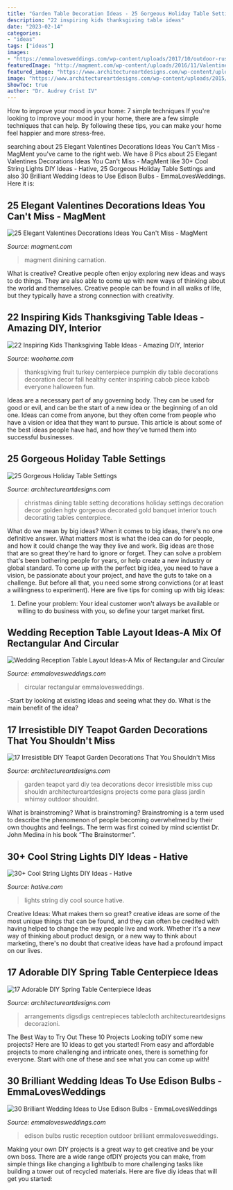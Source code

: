 ```yaml
---
title: "Garden Table Decoration Ideas - 25 Gorgeous Holiday Table Settings"
description: "22 inspiring kids thanksgiving table ideas"
date: "2023-02-14"
categories:
- "ideas"
tags: ["ideas"]
images:
- "https://emmalovesweddings.com/wp-content/uploads/2017/10/outdoor-rustic-wedding-reception-ideas.jpg"
featuredImage: "http://magment.com/wp-content/uploads/2016/11/Valentines-Day-Wedding-Centerpiece.jpg"
featured_image: "https://www.architectureartdesigns.com/wp-content/uploads/2013/02/Dining-Table-Decor-ArchiArtDesigns-17.jpg"
image: "https://www.architectureartdesigns.com/wp-content/uploads/2015/03/615.jpg"
ShowToc: true
author: "Dr. Audrey Crist IV"
---
```



How to improve your mood in your home: 7 simple techniques
If you're looking to improve your mood in your home, there are a few simple techniques that can help. By following these tips, you can make your home feel happier and more stress-free.

	

		
searching about 25 Elegant Valentines Decorations Ideas You Can&#039;t Miss - MagMent you've came to the right web. We have 8 Pics about 25 Elegant Valentines Decorations Ideas You Can&#039;t Miss - MagMent like 30+ Cool String Lights DIY Ideas - Hative, 25 Gorgeous Holiday Table Settings and also 30 Brilliant Wedding Ideas to Use Edison Bulbs - EmmaLovesWeddings. Here it is:
		
    
## 25 Elegant Valentines Decorations Ideas You Can&#039;t Miss - MagMent

<img loading=lazy src="http://magment.com/wp-content/uploads/2016/11/Valentines-Day-Wedding-Centerpiece.jpg" onerror="this.onerror=null;this.src='https://tse3.mm.bing.net/th?id=OIP.9wWqkp_qQ0GZ4KLQv8xSSQHaLH&amp;pid=15.1';" alt="25 Elegant Valentines Decorations Ideas You Can&#039;t Miss - MagMent">

_Source: magment.com_

>magment dinining carnation. 

	

What is creative?
Creative people often enjoy exploring new ideas and ways to do things. They are also able to come up with new ways of thinking about the world and themselves. Creative people can be found in all walks of life, but they typically have a strong connection with creativity.

    
## 22 Inspiring Kids Thanksgiving Table Ideas - Amazing DIY, Interior

<img loading=lazy src="https://www.woohome.com/wp-content/uploads/2013/11/Inspiring-Thanksgiving-Kids-Tables-4.jpg" onerror="this.onerror=null;this.src='https://tse4.mm.bing.net/th?id=OIP.XKAGHeiCcGiwmYp466UrmgHaLK&amp;pid=15.1';" alt="22 Inspiring Kids Thanksgiving Table Ideas - Amazing DIY, Interior">

_Source: woohome.com_

>thanksgiving fruit turkey centerpiece pumpkin diy table decorations decoration decor fall healthy center inspiring cabob piece kabob everyone halloween fun. 

	

Ideas are a necessary part of any governing body. They can be used for good or evil, and can be the start of a new idea or the beginning of an old one. Ideas can come from anyone, but they often come from people who have a vision or idea that they want to pursue. This article is about some of the best ideas people have had, and how they've turned them into successful businesses.

    
## 25 Gorgeous Holiday Table Settings

<img loading=lazy src="https://www.architectureartdesigns.com/wp-content/uploads/2013/02/Dining-Table-Decor-ArchiArtDesigns-17.jpg" onerror="this.onerror=null;this.src='https://tse2.mm.bing.net/th?id=OIP.O_2Hne0dN7OCRNPnLg8gEAHaJ5&amp;pid=15.1';" alt="25 Gorgeous Holiday Table Settings">

_Source: architectureartdesigns.com_

>christmas dining table setting decorations holiday settings decoration decor golden hgtv gorgeous decorated gold banquet interior touch decorating tables centerpiece. 

	

What do we mean by big ideas?
When it comes to big ideas, there's no one definitive answer. What matters most is what the idea can do for people, and how it could change the way they live and work. 
Big ideas are those that are so great they're hard to ignore or forget. They can solve a problem that's been bothering people for years, or help create a new industry or global standard. 
To come up with the perfect big idea, you need to have a vision, be passionate about your project, and have the guts to take on a challenge. But before all that, you need some strong convictions (or at least a willingness to experiment). 
Here are five tips for coming up with big ideas: 
1) Define your problem: Your ideal customer won't always be available or willing to do business with you, so define your target market first.

    
## Wedding Reception Table Layout Ideas-A Mix Of Rectangular And Circular

<img loading=lazy src="http://emmalovesweddings.com/wp-content/uploads/2017/11/Rectangular-and-Circular-wedding-reception-table-layout-560x840.jpg" onerror="this.onerror=null;this.src='https://tse4.mm.bing.net/th?id=OIP.-U7smjestZJw_pBfaFQU5AHaLH&amp;pid=15.1';" alt="Wedding Reception Table Layout Ideas-A Mix of Rectangular and Circular">

_Source: emmalovesweddings.com_

>circular rectangular emmalovesweddings. 

	

-Start by looking at existing ideas and seeing what they do. What is the main benefit of the idea? 

    
## 17 Irresistible DIY Teapot Garden Decorations That You Shouldn&#039;t Miss

<img loading=lazy src="https://www.architectureartdesigns.com/wp-content/uploads/2016/09/2-19.jpg" onerror="this.onerror=null;this.src='https://tse4.mm.bing.net/th?id=OIP.8qzOIpjy_kHGcBPEvARf6QAAAA&amp;pid=15.1';" alt="17 Irresistible DIY Teapot Garden Decorations That You Shouldn&#039;t Miss">

_Source: architectureartdesigns.com_

>garden teapot yard diy tea decorations decor irresistible miss cup shouldn architectureartdesigns projects come para glass jardín whimsy outdoor shouldnt. 

	

What is brainstroming?
What is brainstroming? Brainstroming is a term used to describe the phenomenon of people becoming overwhelmed by their own thoughts and feelings. The term was first coined by mind scientist Dr. John Medina in his book “The Brainstormer”.

    
## 30+ Cool String Lights DIY Ideas - Hative

<img loading=lazy src="https://hative.com/wp-content/uploads/2015/01/string-lights-diy-ideas/7-string-lights-diy-ideas.jpg" onerror="this.onerror=null;this.src='https://tse1.mm.bing.net/th?id=OIP.YEEweGHGFbA0n5-Bs02HpQHaLL&amp;pid=15.1';" alt="30+ Cool String Lights DIY Ideas - Hative">

_Source: hative.com_

>lights string diy cool source hative. 

	

Creative Ideas: What makes them so great?
creative ideas are some of the most unique things that can be found, and they can often be credited with having helped to change the way people live and work. Whether it's a new way of thinking about product design, or a new way to think about marketing, there's no doubt that creative ideas have had a profound impact on our lives.

    
## 17 Adorable DIY Spring Table Centerpiece Ideas

<img loading=lazy src="https://www.architectureartdesigns.com/wp-content/uploads/2015/03/615.jpg" onerror="this.onerror=null;this.src='https://tse1.mm.bing.net/th?id=OIP.qmC40T4nOeTAMtNPw77ZagHaLH&amp;pid=15.1';" alt="17 Adorable DIY Spring Table Centerpiece Ideas">

_Source: architectureartdesigns.com_

>arrangements digsdigs centrepieces tablecloth architectureartdesigns decorazioni. 

	

The Best Way to Try Out These 10 Projects
Looking toDIY some new projects? Here are 10 ideas to get you started! From easy and affordable projects to more challenging and intricate ones, there is something for everyone. Start with one of these and see what you can come up with!

    
## 30 Brilliant Wedding Ideas To Use Edison Bulbs - EmmaLovesWeddings

<img loading=lazy src="https://emmalovesweddings.com/wp-content/uploads/2017/10/outdoor-rustic-wedding-reception-ideas.jpg" onerror="this.onerror=null;this.src='https://tse3.mm.bing.net/th?id=OIP.fZdrfC13ry4-yquBoRzX-QHaLH&amp;pid=15.1';" alt="30 Brilliant Wedding Ideas to Use Edison Bulbs - EmmaLovesWeddings">

_Source: emmalovesweddings.com_

>edison bulbs rustic reception outdoor brilliant emmalovesweddings. 

	

Making your own DIY projects is a great way to get creative and be your own boss. There are a wide range ofDIY projects you can make, from simple things like changing a lightbulb to more challenging tasks like building a tower out of recycled materials. Here are five diy ideas that will get you started: 

